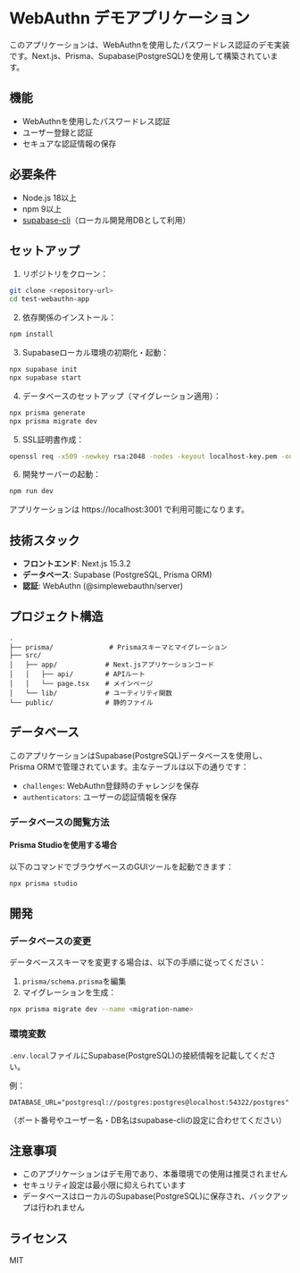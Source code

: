 # WebAuthn デモアプリケーション

このアプリケーションは、WebAuthnを使用したパスワードレス認証のデモ実装です。Next.js、Prisma、Supabase(PostgreSQL)を使用して構築されています。

## 機能

- WebAuthnを使用したパスワードレス認証
- ユーザー登録と認証
- セキュアな認証情報の保存

## 必要条件

- Node.js 18以上
- npm 9以上
- [supabase-cli](https://supabase.com/docs/guides/cli)（ローカル開発用DBとして利用）

## セットアップ

1. リポジトリをクローン：
```bash
git clone <repository-url>
cd test-webauthn-app
```

2. 依存関係のインストール：
```bash
npm install
```

3. Supabaseローカル環境の初期化・起動：
```bash
npx supabase init
npx supabase start
```

4. データベースのセットアップ（マイグレーション適用）：
```bash
npx prisma generate
npx prisma migrate dev
```

5. SSL証明書作成：
```bash
openssl req -x509 -newkey rsa:2048 -nodes -keyout localhost-key.pem -out localhost.pem -days 365 -subj "/CN=localhost"
```

6. 開発サーバーの起動：
```bash
npm run dev
```

アプリケーションは https://localhost:3001 で利用可能になります。

## 技術スタック

- **フロントエンド**: Next.js 15.3.2
- **データベース**: Supabase (PostgreSQL, Prisma ORM)
- **認証**: WebAuthn (@simplewebauthn/server)

## プロジェクト構造

```
.
├── prisma/              # Prismaスキーマとマイグレーション
├── src/
│   ├── app/            # Next.jsアプリケーションコード
│   │   ├── api/        # APIルート
│   │   └── page.tsx    # メインページ
│   └── lib/            # ユーティリティ関数
└── public/             # 静的ファイル
```

## データベース

このアプリケーションはSupabase(PostgreSQL)データベースを使用し、Prisma ORMで管理されています。主なテーブルは以下の通りです：

- `challenges`: WebAuthn登録時のチャレンジを保存
- `authenticators`: ユーザーの認証情報を保存

### データベースの閲覧方法

#### Prisma Studioを使用する場合

以下のコマンドでブラウザベースのGUIツールを起動できます：
```bash
npx prisma studio
```

## 開発

### データベースの変更

データベーススキーマを変更する場合は、以下の手順に従ってください：

1. `prisma/schema.prisma`を編集
2. マイグレーションを生成：
```bash
npx prisma migrate dev --name <migration-name>
```

### 環境変数

`.env.local`ファイルにSupabase(PostgreSQL)の接続情報を記載してください。

例：
```
DATABASE_URL="postgresql://postgres:postgres@localhost:54322/postgres"
```

（ポート番号やユーザー名・DB名はsupabase-cliの設定に合わせてください）

## 注意事項

- このアプリケーションはデモ用であり、本番環境での使用は推奨されません
- セキュリティ設定は最小限に抑えられています
- データベースはローカルのSupabase(PostgreSQL)に保存され、バックアップは行われません

## ライセンス

MIT
